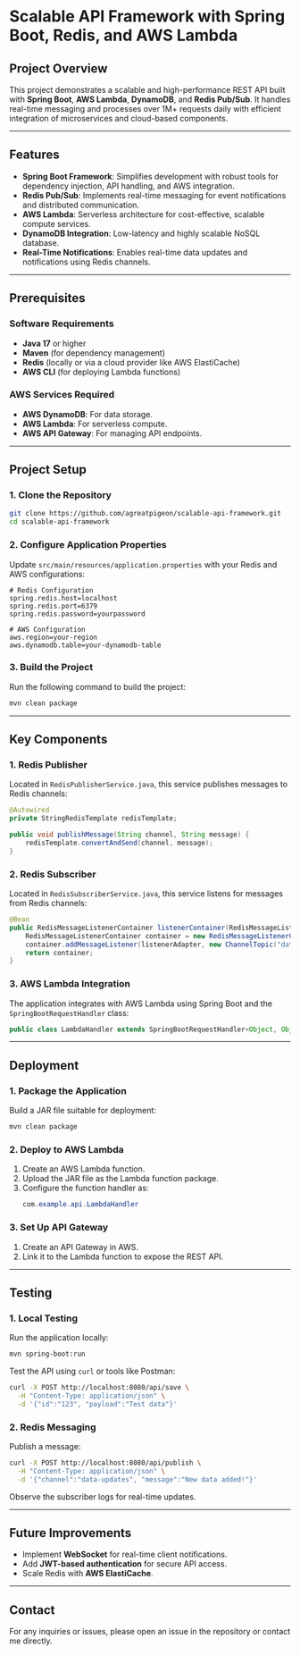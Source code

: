  # Scalable API Framework with Spring Boot, Redis, and AWS Lambda

## Project Overview
This project demonstrates a scalable and high-performance REST API built with **Spring Boot**, **AWS Lambda**, **DynamoDB**, and **Redis Pub/Sub**. It handles real-time messaging and processes over 1M+ requests daily with efficient integration of microservices and cloud-based components.

---

## Features
- **Spring Boot Framework**: Simplifies development with robust tools for dependency injection, API handling, and AWS integration.
- **Redis Pub/Sub**: Implements real-time messaging for event notifications and distributed communication.
- **AWS Lambda**: Serverless architecture for cost-effective, scalable compute services.
- **DynamoDB Integration**: Low-latency and highly scalable NoSQL database.
- **Real-Time Notifications**: Enables real-time data updates and notifications using Redis channels.

---

## Prerequisites

### Software Requirements
- **Java 17** or higher
- **Maven** (for dependency management)
- **Redis** (locally or via a cloud provider like AWS ElastiCache)
- **AWS CLI** (for deploying Lambda functions)

### AWS Services Required
- **AWS DynamoDB**: For data storage.
- **AWS Lambda**: For serverless compute.
- **AWS API Gateway**: For managing API endpoints.

---

## Project Setup

### 1. Clone the Repository
```bash
git clone https://github.com/agreatpigeon/scalable-api-framework.git
cd scalable-api-framework
```

### 2. Configure Application Properties
Update `src/main/resources/application.properties` with your Redis and AWS configurations:

```properties
# Redis Configuration
spring.redis.host=localhost
spring.redis.port=6379
spring.redis.password=yourpassword

# AWS Configuration
aws.region=your-region
aws.dynamodb.table=your-dynamodb-table
```

### 3. Build the Project
Run the following command to build the project:
```bash
mvn clean package
```

---

## Key Components

### 1. **Redis Publisher**
Located in `RedisPublisherService.java`, this service publishes messages to Redis channels:
```java
@Autowired
private StringRedisTemplate redisTemplate;

public void publishMessage(String channel, String message) {
    redisTemplate.convertAndSend(channel, message);
}
```

### 2. **Redis Subscriber**
Located in `RedisSubscriberService.java`, this service listens for messages from Redis channels:
```java
@Bean
public RedisMessageListenerContainer listenerContainer(RedisMessageListenerAdapter listenerAdapter) {
    RedisMessageListenerContainer container = new RedisMessageListenerContainer();
    container.addMessageListener(listenerAdapter, new ChannelTopic("data-updates"));
    return container;
}
```

### 3. **AWS Lambda Integration**
The application integrates with AWS Lambda using Spring Boot and the `SpringBootRequestHandler` class:
```java
public class LambdaHandler extends SpringBootRequestHandler<Object, Object> {}
```

---

## Deployment

### 1. Package the Application
Build a JAR file suitable for deployment:
```bash
mvn clean package
```

### 2. Deploy to AWS Lambda
1. Create an AWS Lambda function.
2. Upload the JAR file as the Lambda function package.
3. Configure the function handler as:
   ```java
   com.example.api.LambdaHandler
   ```

### 3. Set Up API Gateway
1. Create an API Gateway in AWS.
2. Link it to the Lambda function to expose the REST API.

---

## Testing

### 1. Local Testing
Run the application locally:
```bash
mvn spring-boot:run
```
Test the API using `curl` or tools like Postman:
```bash
curl -X POST http://localhost:8080/api/save \
  -H "Content-Type: application/json" \
  -d '{"id":"123", "payload":"Test data"}'
```

### 2. Redis Messaging
Publish a message:
```bash
curl -X POST http://localhost:8080/api/publish \
  -H "Content-Type: application/json" \
  -d '{"channel":"data-updates", "message":"New data added!"}'
```
Observe the subscriber logs for real-time updates.

---

## Future Improvements
- Implement **WebSocket** for real-time client notifications.
- Add **JWT-based authentication** for secure API access.
- Scale Redis with **AWS ElastiCache**.

---

## Contact
For any inquiries or issues, please open an issue in the repository or contact me directly.
